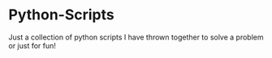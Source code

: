 # Python-Scripts

Just a collection of python scripts I have thrown together to solve a problem or just for fun!
